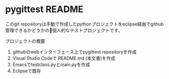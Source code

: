 # pygittest README

このgit repositoryは手動で作成したpythonプロジェクトをeclipse経由でgithub管理できるかどうかの個人的なテストプロジェクトです。

プロジェクトの概要
1. githubのwebインターフェース上でpygittest repositoryを作成
2. Visual Studio Codeで README.md (本文書)を作成
3. Emacsでtestclass.pyとmain.pyを作成
4. Eclipseで既存